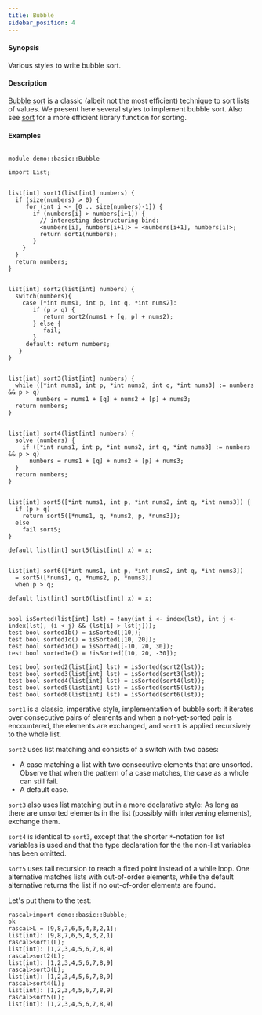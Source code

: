 ```yaml
---
title: Bubble
sidebar_position: 4
---
```


#### Synopsis

Various styles to write bubble sort.

#### Description

[Bubble sort](http://en.wikipedia.org/wiki/Bubble_sort) is a classic (albeit not the most efficient) technique to sort lists of values.
We present here several styles to implement bubble sort. 
Also see [sort](../../../Library/List.md#List-sort) for a more efficient library function for sorting.

#### Examples


```rascal 

module demo::basic::Bubble

import List;


list[int] sort1(list[int] numbers) { 
  if (size(numbers) > 0) {
     for (int i <- [0 .. size(numbers)-1]) {
       if (numbers[i] > numbers[i+1]) {
         // interesting destructuring bind:
         <numbers[i], numbers[i+1]> = <numbers[i+1], numbers[i]>;
         return sort1(numbers);
       }
    }
  }  
  return numbers;
}


list[int] sort2(list[int] numbers) {
  switch(numbers){
    case [*int nums1, int p, int q, *int nums2]:
       if (p > q) {
          return sort2(nums1 + [q, p] + nums2);
       } else {
       	  fail;
       }
     default: return numbers;
   }
}


list[int] sort3(list[int] numbers) {
  while ([*int nums1, int p, *int nums2, int q, *int nums3] := numbers && p > q)
        numbers = nums1 + [q] + nums2 + [p] + nums3;
  return numbers;
}


list[int] sort4(list[int] numbers) {
  solve (numbers) {
    if ([*int nums1, int p, *int nums2, int q, *int nums3] := numbers && p > q)
      numbers = nums1 + [q] + nums2 + [p] + nums3;
  }
  return numbers;
}


list[int] sort5([*int nums1, int p, *int nums2, int q, *int nums3]) {
  if (p > q) 
    return sort5([*nums1, q, *nums2, p, *nums3]); 
  else 
    fail sort5;
}

default list[int] sort5(list[int] x) = x;


list[int] sort6([*int nums1, int p, *int nums2, int q, *int nums3]) 
  = sort5([*nums1, q, *nums2, p, *nums3])
  when p > q; 

default list[int] sort6(list[int] x) = x;


bool isSorted(list[int] lst) = !any(int i <- index(lst), int j <- index(lst), (i < j) && (lst[i] > lst[j]));
test bool sorted1b() = isSorted([10]);
test bool sorted1c() = isSorted([10, 20]);
test bool sorted1d() = isSorted([-10, 20, 30]);
test bool sorted1e() = !isSorted([10, 20, -30]);

test bool sorted2(list[int] lst) = isSorted(sort2(lst));
test bool sorted3(list[int] lst) = isSorted(sort3(lst));
test bool sorted4(list[int] lst) = isSorted(sort4(lst));
test bool sorted5(list[int] lst) = isSorted(sort5(lst));
test bool sorted6(list[int] lst) = isSorted(sort6(lst));

```
                
`sort1` is a classic, imperative style, implementation of bubble sort: it iterates over consecutive pairs of elements and
when a not-yet-sorted pair is encountered, the elements are exchanged, and `sort1` is applied recursively to the whole list.

`sort2` uses list matching and consists of a switch with two cases:

*  A case matching a list with two consecutive elements that are unsorted. Observe that when the pattern of a case matches,
   the case as a whole can still fail.
*  A default case.


`sort3` also uses list matching but in a more declarative style: As long as there are unsorted elements in the list (possibly with intervening elements), exchange them.

`sort4` is identical to `sort3`, except that the shorter `*`-notation for list variables is used and that the type declaration for the
the non-list variables has been omitted.

`sort5` uses tail recursion to reach a fixed point instead of a while loop. One alternative matches lists with out-of-order elements, while the default alternative returns the list if no out-of-order elements are found.

Let's put them to the test:

```rascal-shell 
rascal>import demo::basic::Bubble;
ok
rascal>L = [9,8,7,6,5,4,3,2,1];
list[int]: [9,8,7,6,5,4,3,2,1]
rascal>sort1(L);
list[int]: [1,2,3,4,5,6,7,8,9]
rascal>sort2(L);
list[int]: [1,2,3,4,5,6,7,8,9]
rascal>sort3(L);
list[int]: [1,2,3,4,5,6,7,8,9]
rascal>sort4(L);
list[int]: [1,2,3,4,5,6,7,8,9]
rascal>sort5(L);
list[int]: [1,2,3,4,5,6,7,8,9]
```



